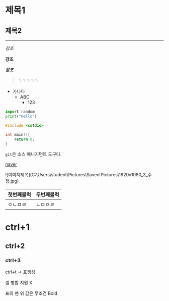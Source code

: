 # 제목1

## 제목2

---

*강조*

**강조**

***강조***

> ㄱㄱㄱㄱㄱ

- 가나다
  - ABC
    - 123

``` python
import random
print("Hello")
```



```c++
#include <cstdio>

int main(){
    return 0;
}
```


`git`은 소스 매니지먼트 도구다.


[naver](http://www.naver.com)

![이미지제목](C:\Users\student\Pictures\Saved Pictures\1920x1080_3_수정.jpg)



| 첫번째블럭 | 두번째블럭 |
| ---------- | ---------- |
| ㅇㄴㅁㄹ   | ㄴㅁㅇㄹ   |

# ctrl+1

## ctrl+2

### ctrl+3

ctrl+t -> 표생성

셀 병합 지원 X

표의 맨 위 값은 무조건  Bold